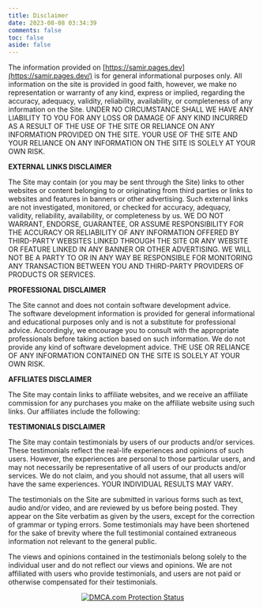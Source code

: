 ```yaml
---
title: Disclaimer
date: 2023-08-08 03:34:39
comments: false
toc: false
aside: false
---
```



The information provided on [https://samir.pages.dev](https://samir.pages.dev/) is for general informational purposes only. All information on the site is provided in good faith, however, we make no representation or warranty of any kind, express or implied, regarding the accuracy, adequacy, validity, reliability, availability, or completeness of any information on the Site. UNDER NO CIRCUMSTANCE SHALL WE HAVE ANY LIABILITY TO YOU FOR ANY LOSS OR DAMAGE OF ANY KIND INCURRED AS A RESULT OF THE USE OF THE SITE OR RELIANCE ON ANY INFORMATION PROVIDED ON THE SITE. YOUR USE OF THE SITE AND YOUR RELIANCE ON ANY INFORMATION ON THE SITE IS SOLELY AT YOUR OWN RISK.

**EXTERNAL LINKS DISCLAIMER**

The Site may contain (or you may be sent through the Site) links to other websites or content belonging to or originating from third parties or links to websites and features in banners or other advertising. Such external links are not investigated, monitored, or checked for accuracy, adequacy, validity, reliability, availability, or completeness by us. WE DO NOT WARRANT, ENDORSE, GUARANTEE, OR ASSUME RESPONSIBILITY FOR THE ACCURACY OR RELIABILITY OF ANY INFORMATION OFFERED BY THIRD-PARTY WEBSITES LINKED THROUGH THE SITE OR ANY WEBSITE OR FEATURE LINKED IN ANY BANNER OR OTHER ADVERTISING. WE WILL NOT BE A PARTY TO OR IN ANY WAY BE RESPONSIBLE FOR MONITORING ANY TRANSACTION BETWEEN YOU AND THIRD-PARTY PROVIDERS OF PRODUCTS OR SERVICES.

  

**PROFESSIONAL DISCLAIMER**

The Site cannot and does not contain software development advice. The software development information is provided for general informational and educational purposes only and is not a substitute for professional advice. Accordingly, we encourage you to consult with the appropriate professionals before taking action based on such information. We do not provide any kind of software development advice. THE USE OR RELIANCE OF ANY INFORMATION CONTAINED ON THE SITE IS SOLELY AT YOUR OWN RISK.

  

**AFFILIATES DISCLAIMER**

The Site may contain links to affiliate websites, and we receive an affiliate commission for any purchases you make on the affiliate website using such links. Our affiliates include the following:

  

**TESTIMONIALS DISCLAIMER**

The Site may contain testimonials by users of our products and/or services. These testimonials reflect the real-life experiences and opinions of such users. However, the experiences are personal to those particular users, and may not necessarily be representative of all users of our products and/or services. We do not claim, and you should not assume, that all users will have the same experiences. YOUR INDIVIDUAL RESULTS MAY VARY. 

The testimonials on the Site are submitted in various forms such as text, audio and/or video, and are reviewed by us before being posted. They appear on the Site verbatim as given by the users, except for the correction of grammar or typing errors. Some testimonials may have been shortened for the sake of brevity where the full testimonial contained extraneous information not relevant to the general public.

The views and opinions contained in the testimonials belong solely to the individual user and do not reflect our views and opinions. We are not affiliated with users who provide testimonials, and users are not paid or otherwise compensated for their testimonials.


<p align="center"> <a href="https://www.dmca.com/r/eey1d25" title="DMCA.com Protection Status" class="dmca-badge"> <img src ="https://images.dmca.com/Badges/dmca-badge-w100-5x1-06.png" loading="lazy" alt="DMCA.com Protection Status" /></a> </p>